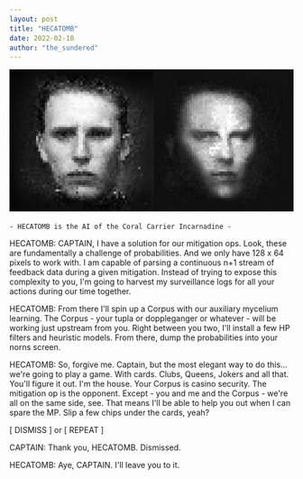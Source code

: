 ```yaml
---
layout: post
title: "HECATOMB"
date: 2022-02-10
author: "the_sundered"
---
```


![HECATOMB 2](/assets/images/hecatomb-2.png)

`- HECATOMB is the AI of the Coral Carrier Incarnadine -`

HECATOMB: CAPTAIN, I have a solution for our mitigation ops. Look, these are fundamentally a challenge of probabilities. And we only have 128 x 64 pixels to work with. I am capable of parsing a continuous n+1 stream of feedback data during a given mitigation. Instead of trying to expose this complexity to you, I'm going to harvest my surveillance logs for all your actions during our time together.

HECATOMB: From there I'll spin up a Corpus with our auxiliary mycelium learning. The Corpus - your tupla or doppleganger or whatever - will be working just upstream from you. Right between you two, I'll install a few HP filters and heuristic models. From there, dump the probabilities into your norns screen.

HECATOMB: So, forgive me. Captain, but the most elegant way to do this...  we're going to play a game. With cards. Clubs, Queens, Jokers and all that. You'll figure it out. I'm the house. Your Corpus is casino security. The mitigation op is the opponent. Except - you and me and the Corpus - we're all on the same side, see. That means I'll be able to help you out when I can spare the MP. Slip a few chips under the cards, yeah?

[ DISMISS ] or [ REPEAT ]

CAPTAIN: Thank you, HECATOMB. Dismissed.

HECATOMB: Aye, CAPTAIN. I'll leave you to it.
